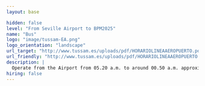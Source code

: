 ```yaml
---
layout: base

hidden: false
level: "From Seville Airport to BPM2025"
name: "Bus"
logo: "image/tussam-EA.png"
logo_orientation: "landscape"
url_target: "http://www.tussam.es/uploads/pdf/HORARIOLINEAAEROPUERTO.pdf"
url_friendly: "http://www.tussam.es/uploads/pdf/HORARIOLINEAAEROPUERTO.pdf"
description: |
  Operate from the Airport from 05.20 a.m. to around 00.50 a.m. approximately. A single ticket costs 4 euros, round trip costs 6 euros. The journey time is approximately 35 minutes.
hiring: false
---
```


